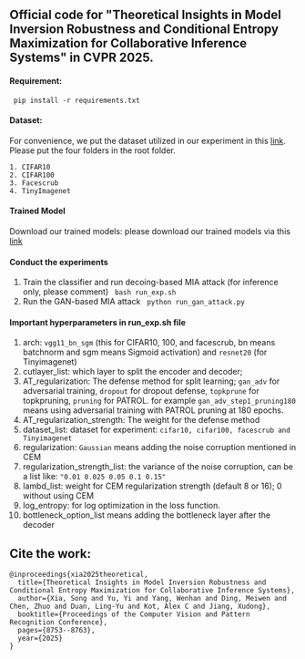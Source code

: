## Official code for "Theoretical Insights in Model Inversion Robustness and Conditional Entropy Maximization for Collaborative Inference Systems" in CVPR 2025.

#### Requirement:

` pip install -r requirements.txt`

#### Dataset:

For convenience, we put the dataset utilized in our experiment in this [link](https://drive.google.com/drive/folders/18TB_UHVkmHP65IaOMH3gb7VUMI7mMhHs?usp=sharing). Please put the four folders in the root folder.

```
1. CIFAR10
2. CIFAR100
3. Facescrub
4. TinyImagenet
```

#### Trained Model

Download our trained models: please download our trained models via this [link](https://drive.google.com/drive/folders/1ZWizVdgBW117Yf1VWPD6V4LyTJ0yFG1M?usp=sharing)

#### Conduct the experiments

1. Train the classifier and run decoing-based MIA attack (for inference only, please comment)
   ` bash run_exp.sh`
2. Run the GAN-based MIA attack
   ` python run_gan_attack.py`

#### Important hyperparameters in **run_exp.sh** file

1. arch:  `vgg11_bn_sgm` (this for CIFAR10, 100, and facescrub, bn means batchnorm and sgm means Sigmoid activation) and `resnet20` (for Tinyimagenet)
2. cutlayer_list: which layer to split the encoder and decoder;
3. AT_regularization: The defense method for split learning; `gan_adv` for adversarial training, `dropout` for dropout defense, `topkprune` for topkpruning, `pruning` for PATROL. for example `gan_adv_step1_pruning180` means using adversarial training with PATROL pruning at 180 epochs.
4. AT_regularization_strength: The weight for the defense method
5. dataset_list: dataset for experiment: `cifar10, cifar100, facescrub and Tinyimagenet`
6. regularization: `Gaussian` means adding the noise corruption mentioned in CEM
7. regularization_strength_list: the variance of the noise corruption, can be a list like: `"0.01 0.025 0.05 0.1 0.15"`
8. lambd_list: weight for CEM regularization strength (default 8 or 16); 0 without using CEM
9. log_entropy: for log optimization in the  loss function.
10. bottleneck_option_list means adding the bottleneck layer after the decoder

## Cite the work:

```
@inproceedings{xia2025theoretical,
  title={Theoretical Insights in Model Inversion Robustness and Conditional Entropy Maximization for Collaborative Inference Systems},
  author={Xia, Song and Yu, Yi and Yang, Wenhan and Ding, Meiwen and Chen, Zhuo and Duan, Ling-Yu and Kot, Alex C and Jiang, Xudong},
  booktitle={Proceedings of the Computer Vision and Pattern Recognition Conference},
  pages={8753--8763},
  year={2025}
}
```
